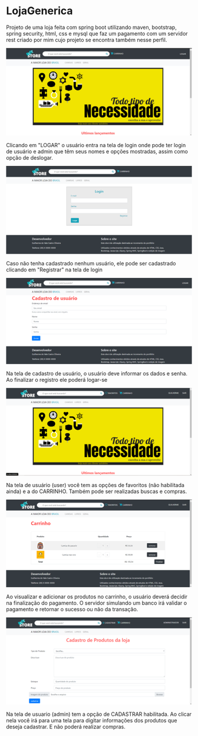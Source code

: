 # LojaGenerica
Projeto de uma loja feita com spring boot utilizando maven, bootstrap, spring security, html, css e mysql que faz um pagamento com um servidor rest criado por mim cujo projeto se encontra também nesse perfil.

![Tela Inicial](TelaInicial.jpg)

Clicando em "LOGAR" o usuário entra na tela de login onde pode ter login de usuário e admin que têm seus nomes e opções mostradas, assim como opção de deslogar.

![Tela Inicial](telaLogin.png)

Caso não tenha cadastrado nenhum usuário, ele pode ser cadastrado clicando em "Registrar" na tela de login

![Tela Inicial](cadUsuario.png)

Na tela de cadastro de usuário, o usuário deve informar os dados e senha. Ao finalizar o registro ele poderá logar-se

![Tela Inicial](telaUser.png)

Na tela de usuário (user) você tem as opções de favoritos (não habilitada ainda) e a do CARRINHO. Também pode ser realizadas buscas e compras.

![Tela Inicial](telaCarrinho.png)

Ao visualizar e adicionar os produtos no carrinho, o usuário deverá decidir na finalização do pagamento. O servidor simulando um banco irá validar o pagamento e retornar o sucesso ou não da transação.

![Tela Inicial](cadProd.png)

Na tela de usuario (admin) tem a opção de CADASTRAR habilitada. Ao clicar nela você irá para uma tela para digitar informações dos produtos que deseja cadastrar. E não poderá realizar compras.








